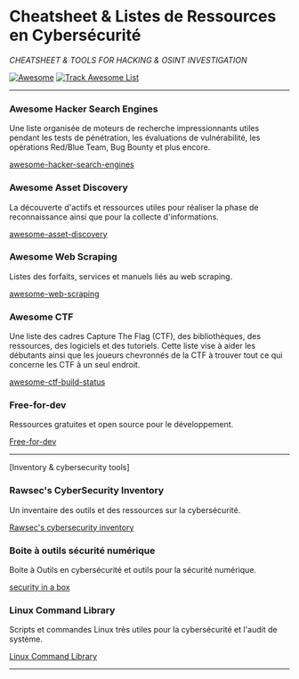 # Cheatsheet & Listes de Ressources en Cybersécurité 
*CHEATSHEET & TOOLS FOR HACKING & OSINT INVESTIGATION*

[![Awesome](https://cdn.rawgit.com/sindresorhus/awesome/d7305f38d29fed78fa85652e3a63e154dd8e8829/media/badge.svg)](https://github.com/sindresorhus/awesome)
[![Track Awesome List](https://www.trackawesomelist.com/badge.svg)](https://www.trackawesomelist.com/ripienaar/free-for-dev)

---

### Awesome Hacker Search Engines 
Une liste organisée de moteurs de recherche impressionnants utiles pendant les tests de pénétration, les évaluations de vulnérabilité, les opérations Red/Blue Team, Bug Bounty et plus encore. 

[awesome-hacker-search-engines](https://awesome-hacker-search-engines.com/#urls)

### Awesome Asset Discovery  
La découverte d'actifs et ressources utiles pour réaliser la phase de reconnaissance ainsi que pour la collecte d'informations. 

[awesome-asset-discovery](https://github.com/redhuntlabs/Awesome-Asset-Discovery?tab=readme-ov-file)

### Awesome Web Scraping 
Listes des forfaits, services et manuels liés au web scraping.

[awesome-web-scraping](https://github.com/lorien/awesome-web-scraping/tree/master)


### Awesome CTF 
Une liste des cadres Capture The Flag (CTF), des bibliothèques, des ressources, des logiciels et des tutoriels. Cette liste vise à aider les débutants ainsi que les joueurs chevronnés de la CTF à trouver tout ce qui concerne les CTF à un seul endroit.

[awesome-ctf-build-status](https://github.com/apsdehal/aWEsoMe-cTf)

### Free-for-dev
Ressources gratuites et open source pour le développement. 

[Free-for-dev](https://github.com/ripienaar/free-for-dev)

---

[Inventory & cybersecurity tools] 

### Rawsec's CyberSecurity Inventory
Un inventaire des outils et des ressources sur la cybersécurité.

[Rawsec's cybersecurity inventory](https://inventory.raw.pm/index.html)


### Boite à outils sécurité numérique
Boite à Outils en cybersécurité et outils pour la sécurité numérique. 

[security in a box](https://securityinabox.org/fr/)



### Linux Command Library 
Scripts et commandes Linux très utiles pour la cybersécurité et l'audit de système.  

[Linux Command Library](https://linuxcommandlibrary.com/)


---



